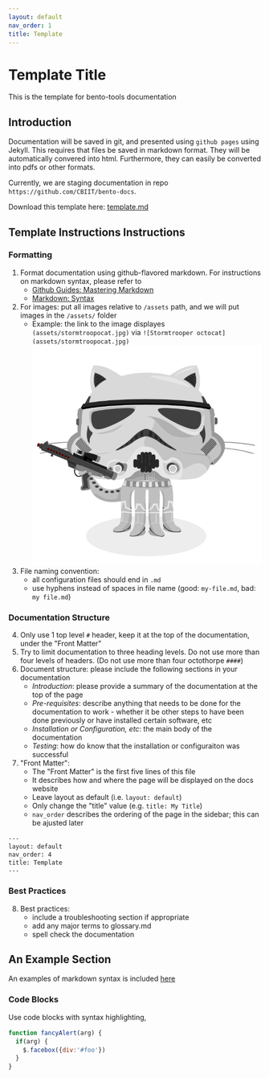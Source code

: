 ```yaml
---
layout: default
nav_order: 1
title: Template
---
```


# Template Title

This is the template for bento-tools documentation

## Introduction
Documentation will be saved in git, and presented using `github pages` using Jekyll. This requires that files be saved in markdown format. They will be automatically convered into html.  Furthermore, they can easily be converted into pdfs or other formats.

Currently, we are staging documentation in repo `https://github.com/CBIIT/bento-docs`.

Download this template here: [template.md](https://raw.githubusercontent.com/CBIIT/bento-docs/master/reference/template.md)

## Template Instructions Instructions

### Formatting
1. Format documentation using github-flavored markdown. For instructions on markdown syntax, please refer to
    * [Github Guides: Mastering Markdown](https://guides.github.com/features/mastering-markdown/)
    * [Markdown: Syntax](https://daringfireball.net/projects/markdown/syntax)
2. For images: put all images relative to `/assets` path, and we will put images in the `/assets/` folder
    * Example: the link to the image displayes `(assets/stormtroopocat.jpg)` via ```![Stormtrooper octocat](assets/stormtroopocat.jpg)``` ![Stormtrooper octocat](../assets/stormtroopocat.jpg)
3. File naming convention:
    * all configuration files should end in `.md`
    * use hyphens instead of spaces in file name (good: `my-file.md`, bad: `my file.md`)

### Documentation Structure
4. Only use 1 top level `#` header, keep it at the top of the documentation, under the "Front Matter"
5. Try to limit documentation to three heading levels. Do not use more than four levels of headers. (Do not use more than four octothorpe `####`)
6. Document structure: please include the following sections in your documentation
    * _Introduction_: please provide a summary of the documentation at the top of the page
    * _Pre-requisites_: describe anything that needs to be done for the documentation to work - whether it be other steps to have been done previously or have installed certain software, etc
    * _Installation or Configuration, etc_: the main body of the documentation
    * _Testing_: how do know that the installation or configuraiton was successful
7. "Front Matter": 
    * The "Front Matter" is the first five lines of this file
    * It describes how and where the page will be displayed on the docs website
    * Leave layout as default (i.e. `layout: default`)
    * Only change the "title" value (e.g. `title: My Title`)
    * `nav_order` describes the ordering of the page in the sidebar; this can be ajusted later
```
---
layout: default
nav_order: 4
title: Template
---
```

### Best Practices
8. Best practices:
    * include a troubleshooting section if appropriate
    * add any major terms to glossary.md
    * spell check the documentation


## An Example Section
An examples of markdown syntax is included [here](https://cbiit.github.io/bento-docs/reference/example)

### Code Blocks
Use code blocks with syntax highlighting, 
```javascript
function fancyAlert(arg) {
  if(arg) {
    $.facebox({div:'#foo'})
  }
}
```


